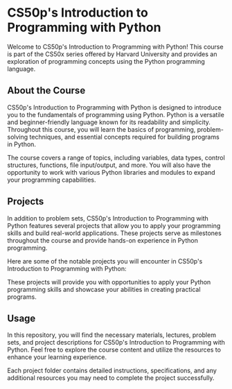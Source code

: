# CS50p's Introduction to Programming with Python

Welcome to CS50p's Introduction to Programming with Python! This course is part of the CS50x series offered by Harvard University and provides an exploration of programming concepts using the Python programming language.

## About the Course

CS50p's Introduction to Programming with Python is designed to introduce you to the fundamentals of programming using Python. Python is a versatile and beginner-friendly language known for its readability and simplicity. Throughout this course, you will learn the basics of programming, problem-solving techniques, and essential concepts required for building programs in Python.

The course covers a range of topics, including variables, data types, control structures, functions, file input/output, and more. You will also have the opportunity to work with various Python libraries and modules to expand your programming capabilities.

## Projects

In addition to problem sets, CS50p's Introduction to Programming with Python features several projects that allow you to apply your programming skills and build real-world applications. These projects serve as milestones throughout the course and provide hands-on experience in Python programming.

Here are some of the notable projects you will encounter in CS50p's Introduction to Programming with Python:



These projects will provide you with opportunities to apply your Python programming skills and showcase your abilities in creating practical programs.

## Usage

In this repository, you will find the necessary materials, lectures, problem sets, and project descriptions for CS50p's Introduction to Programming with Python. Feel free to explore the course content and utilize the resources to enhance your learning experience.

Each project folder contains detailed instructions, specifications, and any additional resources you may need to complete the project successfully.
